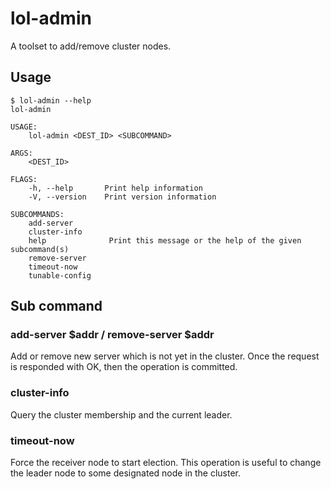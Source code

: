 # lol-admin

A toolset to add/remove cluster nodes.

## Usage

```
$ lol-admin --help
lol-admin

USAGE:
    lol-admin <DEST_ID> <SUBCOMMAND>

ARGS:
    <DEST_ID>

FLAGS:
    -h, --help       Print help information
    -V, --version    Print version information

SUBCOMMANDS:
    add-server
    cluster-info
    help              Print this message or the help of the given subcommand(s)
    remove-server
    timeout-now
    tunable-config
```

## Sub command

### add-server $addr / remove-server $addr

Add or remove new server which is not yet in the cluster.
Once the request is responded with OK, then the operation is committed.

### cluster-info

Query the cluster membership and the current leader.

### timeout-now

Force the receiver node to start election. This operation is useful to change the leader node to some designated node in the cluster.